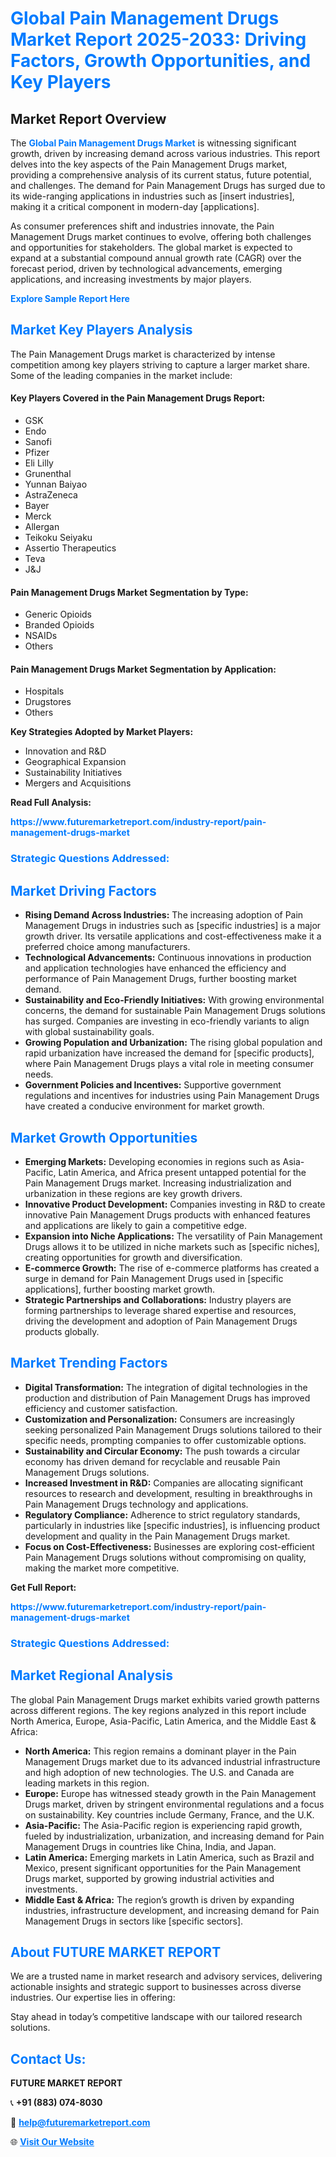<h1 style="color: #007BFF;">Global Pain Management Drugs Market Report 2025-2033: Driving Factors, Growth Opportunities, and Key Players</h1>

<section id="overview">
<h2>Market Report Overview</h2>
<p>The <a href="https://www.futuremarketreport.com/industry-report/pain-management-drugs-market" style="color: #007BFF; text-decoration: none;"><strong>Global Pain Management Drugs Market</strong></a> is witnessing significant growth, driven by increasing demand across various industries. This report delves into the key aspects of the Pain Management Drugs market, providing a comprehensive analysis of its current status, future potential, and challenges. The demand for Pain Management Drugs has surged due to its wide-ranging applications in industries such as [insert industries], making it a critical component in modern-day [applications].</p>
<p>As consumer preferences shift and industries innovate, the Pain Management Drugs market continues to evolve, offering both challenges and opportunities for stakeholders. The global market is expected to expand at a substantial compound annual growth rate (CAGR) over the forecast period, driven by technological advancements, emerging applications, and increasing investments by major players.</p>
</section>

<section id="overview">
<p><a href="https://www.futuremarketreport.com/request-sample/reportId=80006" style="color: #007BFF; text-decoration: none;"><strong>Explore Sample Report Here</strong></a></p>
</section>

<section id="key-players">
<h2 style="color: #007BFF;">Market Key Players Analysis</h2>
<p>The Pain Management Drugs market is characterized by intense competition among key players striving to capture a larger market share. Some of the leading companies in the market include:</p>
<h4>Key Players Covered in the Pain Management Drugs Report:</h4>
<ul><li>GSK</li><li>Endo</li><li>Sanofi</li><li>Pfizer</li><li>Eli Lilly</li><li>Grunenthal</li><li>Yunnan Baiyao</li><li>AstraZeneca</li><li>Bayer</li><li>Merck</li><li>Allergan</li><li>Teikoku Seiyaku</li><li>Assertio Therapeutics</li><li>Teva</li><li>J&amp;J</li></ul>
<h4>Pain Management Drugs Market Segmentation by Type:</h4>
<ul><li>Generic Opioids</li><li>Branded Opioids</li><li>NSAIDs</li><li>Others</li></ul>

<h4>Pain Management Drugs Market Segmentation by Application:</h4>
<ul><li>Hospitals</li><li>Drugstores</li><li>Others</li></ul>
<p><strong>Key Strategies Adopted by Market Players:</strong></p>
<ul>
<li>Innovation and R&D</li>
<li>Geographical Expansion</li>
<li>Sustainability Initiatives</li>
<li>Mergers and Acquisitions</li>
</ul>
</section>

<section>
<p><strong>Read Full Analysis: </strong></p><a href="https://www.futuremarketreport.com/industry-report/pain-management-drugs-market" style="color: #007BFF; text-decoration: none;"><strong>https://www.futuremarketreport.com/industry-report/pain-management-drugs-market</strong></a>
<h3 style="color: #007BFF;">Strategic Questions Addressed:</h3>
</section>

<section id="driving-factors">
<h2 style="color: #007BFF;">Market Driving Factors</h2>
<ul>
<li><strong>Rising Demand Across Industries:</strong> The increasing adoption of Pain Management Drugs in industries such as [specific industries] is a major growth driver. Its versatile applications and cost-effectiveness make it a preferred choice among manufacturers.</li>
<li><strong>Technological Advancements:</strong> Continuous innovations in production and application technologies have enhanced the efficiency and performance of Pain Management Drugs, further boosting market demand.</li>
<li><strong>Sustainability and Eco-Friendly Initiatives:</strong> With growing environmental concerns, the demand for sustainable Pain Management Drugs solutions has surged. Companies are investing in eco-friendly variants to align with global sustainability goals.</li>
<li><strong>Growing Population and Urbanization:</strong> The rising global population and rapid urbanization have increased the demand for [specific products], where Pain Management Drugs plays a vital role in meeting consumer needs.</li>
<li><strong>Government Policies and Incentives:</strong> Supportive government regulations and incentives for industries using Pain Management Drugs have created a conducive environment for market growth.</li>
</ul>
</section>

<section id="growth-opportunities">
<h2 style="color: #007BFF;">Market Growth Opportunities</h2>
<ul>
<li><strong>Emerging Markets:</strong> Developing economies in regions such as Asia-Pacific, Latin America, and Africa present untapped potential for the Pain Management Drugs market. Increasing industrialization and urbanization in these regions are key growth drivers.</li>
<li><strong>Innovative Product Development:</strong> Companies investing in R&D to create innovative Pain Management Drugs products with enhanced features and applications are likely to gain a competitive edge.</li>
<li><strong>Expansion into Niche Applications:</strong> The versatility of Pain Management Drugs allows it to be utilized in niche markets such as [specific niches], creating opportunities for growth and diversification.</li>
<li><strong>E-commerce Growth:</strong> The rise of e-commerce platforms has created a surge in demand for Pain Management Drugs used in [specific applications], further boosting market growth.</li>
<li><strong>Strategic Partnerships and Collaborations:</strong> Industry players are forming partnerships to leverage shared expertise and resources, driving the development and adoption of Pain Management Drugs products globally.</li>
</ul>
</section>

<section id="trending-factors">
<h2 style="color: #007BFF;">Market Trending Factors</h2>
<ul>
<li><strong>Digital Transformation:</strong> The integration of digital technologies in the production and distribution of Pain Management Drugs has improved efficiency and customer satisfaction.</li>
<li><strong>Customization and Personalization:</strong> Consumers are increasingly seeking personalized Pain Management Drugs solutions tailored to their specific needs, prompting companies to offer customizable options.</li>
<li><strong>Sustainability and Circular Economy:</strong> The push towards a circular economy has driven demand for recyclable and reusable Pain Management Drugs solutions.</li>
<li><strong>Increased Investment in R&D:</strong> Companies are allocating significant resources to research and development, resulting in breakthroughs in Pain Management Drugs technology and applications.</li>
<li><strong>Regulatory Compliance:</strong> Adherence to strict regulatory standards, particularly in industries like [specific industries], is influencing product development and quality in the Pain Management Drugs market.</li>
<li><strong>Focus on Cost-Effectiveness:</strong> Businesses are exploring cost-efficient Pain Management Drugs solutions without compromising on quality, making the market more competitive.</li>
</ul>
</section>

<section>
<p><strong>Get Full Report: </strong></p><a href="https://www.futuremarketreport.com/industry-report/pain-management-drugs-market" style="color: #007BFF; text-decoration: none;"><strong>https://www.futuremarketreport.com/industry-report/pain-management-drugs-market</strong></a>
<h3 style="color: #007BFF;">Strategic Questions Addressed:</h3>
</section>


<section id="regional-analysis">
<h2 style="color: #007BFF;">Market Regional Analysis</h2>
<p>The global Pain Management Drugs market exhibits varied growth patterns across different regions. The key regions analyzed in this report include North America, Europe, Asia-Pacific, Latin America, and the Middle East & Africa:</p>
<ul>
<li><strong>North America:</strong> This region remains a dominant player in the Pain Management Drugs market due to its advanced industrial infrastructure and high adoption of new technologies. The U.S. and Canada are leading markets in this region.</li>
<li><strong>Europe:</strong> Europe has witnessed steady growth in the Pain Management Drugs market, driven by stringent environmental regulations and a focus on sustainability. Key countries include Germany, France, and the U.K.</li>
<li><strong>Asia-Pacific:</strong> The Asia-Pacific region is experiencing rapid growth, fueled by industrialization, urbanization, and increasing demand for Pain Management Drugs in countries like China, India, and Japan.</li>
<li><strong>Latin America:</strong> Emerging markets in Latin America, such as Brazil and Mexico, present significant opportunities for the Pain Management Drugs market, supported by growing industrial activities and investments.</li>
<li><strong>Middle East & Africa:</strong> The region’s growth is driven by expanding industries, infrastructure development, and increasing demand for Pain Management Drugs in sectors like [specific sectors].</li>
</ul>
</section>

<footer>
<h2 style="color: #007BFF;">About FUTURE MARKET REPORT</h2>
<p>We are a trusted name in market research and advisory services, delivering actionable insights and strategic support to businesses across diverse industries. Our expertise lies in offering:</p>

<p>Stay ahead in today’s competitive landscape with our tailored research solutions.</p>

<h2 style="color: #007BFF;">Contact Us:</h2>
<p><strong>FUTURE MARKET REPORT</strong></p>
<p>📞 <strong>+91 (883) 074-8030</strong></p>
<p>📧 <strong><a href="mailto:help@futuremarketreport.com" style="color: #007BFF;">help@futuremarketreport.com</a></strong></p>
<p>🌐 <strong><a href="https://www.futuremarketreport.com/" style="color: #007BFF;">Visit Our Website</a></strong></p>
</footer>